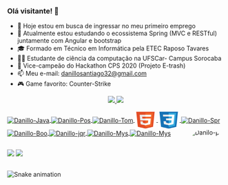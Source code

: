 ### Olá visitante! 👋

- 🔭 Hoje estou em busca de ingressar no meu primeiro emprego 
- 🌱 Atualmente estou estudando o ecossistema Spring (MVC e RESTful) juntamente com Angular e bootstrap 
- 🎓 Formado em Técnico em Informática pela ETEC Raposo Tavares
- 👨‍💻 Estudante de ciência da computação na UFSCar- Campus Sorocaba
- 🥈 Vice-campeão do Hackathon CPS 2020 (Projeto E-trash)
- 📫 Meu e-mail: danillosantiago32@gmail.com
- 🎮 Game favorito: Counter-Strike

<div align="center">
  <a href="https://github.com/danillo132">
  <img height="180em" src="https://github-readme-stats.vercel.app/api?username=danillo132&show_icons=true&theme=react&include_all_commits=true&count_private=true"/>
  <img height="180em" src="https://github-readme-stats.vercel.app/api/top-langs/?username=danillo132&layout=compact&langs_count=7&theme=react"/>
</div>
  
  <div style="display: inline_block"><br>
  <img align="center" alt="Danillo-Java" height="40" width="50" src="https://cdn.jsdelivr.net/gh/devicons/devicon/icons/java/java-original.svg">
  <img align="center" alt="Danillo-Pos" height="40" width="50" src="https://cdn.jsdelivr.net/gh/devicons/devicon/icons/postgresql/postgresql-original-wordmark.svg">
  <img align="center" alt="Danillo-Tom" height="40" width="50" src="https://cdn.jsdelivr.net/gh/devicons/devicon/icons/tomcat/tomcat-original-wordmark.svg">
  <img align="center" alt="Danillo-HTML" height="40" width="50" src="https://raw.githubusercontent.com/devicons/devicon/master/icons/html5/html5-original.svg">
  <img align="center" alt="Danillo-CSS" height="40" width="50" src="https://raw.githubusercontent.com/devicons/devicon/master/icons/css3/css3-original.svg">
  <img align="center" alt="Danillo-Spr" height="40" width="50" src="https://cdn.jsdelivr.net/gh/devicons/devicon/icons/spring/spring-original.svg">
  <img align="center" alt="Danillo-Boo" height="40" width="50" src="https://cdn.jsdelivr.net/gh/devicons/devicon/icons/bootstrap/bootstrap-original.svg">
  <img align="center" alt="Danillo-jqr" height="40" width="50" src="https://cdn.jsdelivr.net/gh/devicons/devicon/icons/jquery/jquery-plain-wordmark.svg">
  <img align="center" alt="Danillo-Mys" height="40" width="50" src="https://cdn.jsdelivr.net/gh/devicons/devicon/icons/mysql/mysql-original-wordmark.svg">
  <img align="center" alt="Danillo-Mys" height="40" width="50" src="https://cdn.jsdelivr.net/gh/devicons/devicon/icons/javascript/javascript-original.svg">
  <img align="right" alt="Danilo-pic" height="150" style="border-radius: 50px;" src="https://i.pinimg.com/originals/e4/26/70/e426702edf874b181aced1e2fa5c6cde.gif">
</div>
  
   ##
  
  <div>
   <a href = "mailto:danillosantiago32@gmail.com"><img src="https://img.shields.io/badge/-Gmail-%23333?style=for-the-badge&logo=gmail&logoColor=white" target="_blank"></a>
  <a href="https://www.linkedin.com/in/DanilloSantiago/" target="_blank"><img src="https://img.shields.io/badge/-LinkedIn-%230077B5?style=for-the-badge&logo=linkedin&logoColor=white" target="_blank"></a>   
      </div> 
  
  ##
  
  ![Snake animation](https://github.com/danillo132/danillo132/blob/output/github-contribution-grid-snake.svg)
      
    
  
  
  

